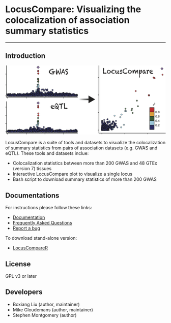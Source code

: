 # LocusCompare: Visualizing the colocalization of association summary statistics 

---
## Introduction
<img src="logo.png" width="600"/>

LocusCompare is a suite of tools and datasets to visualize the colocalization of summary statistics from pairs of association datasets (e.g. GWAS and eQTL). These tools and datasets inclue: 

- Colocalization statistics between more than 200 GWAS and 48 GTEx (version 7) tissues
- Interactive LocusCompare plot to visualize a single locus
- Bash script to download summary statistics of more than 200 GWAS

## Documentations
For instructions please follow these links: 

- [Documentation](https://github.com/boxiangliu/locuscompare/wiki)
- [Frequently Asked Questions](https://github.com/boxiangliu/locuscompare/wiki/FAQ)
- [Report a bug](https://github.com/boxiangliu/locuscompare/issues)

To download stand-alone version:

- [LocusCompareR](https://github.com/boxiangliu/locuscomparer)


## License
GPL v3 or later

## Developers
- Boxiang Liu (author, maintainer)
- Mike Gloudemans (author, maintainer)
- Stephen Montgomery (author)
